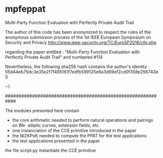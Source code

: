 # mpfeppat
Multi-Party Function Evaluation with Perfectly Private Audit Trail

The author of this code has been anonymized to respect the rules of the
anonymous submission process of the 1st IEEE European Symposium on Security
and Privacy 
http://www.ieee-security.org/TC/EuroSP2016/cfp.php

regarding the paper entitled :
"Multi-Party Function Evaluation with Perfectly Private Audit Trail"
and numbered #114

Nevertheless, the following sha256 hash contains the author's identity :
55d44eb75dc3e35e2f7f495161f7edfb599125e6a3d69ef2cd0f358e256743e0

:-)

############################################################

The modules presented here contain 
- the core arithmetic needed to perform natural operations and pairings on BN- elliptic curves, extension fields, etc.
- one instanciation of the CCE primitive introduced in the paper
- the NIZKPoK needed to compute the PPAT for the test applications
- the test applications presented in the paper

the file script.py instantiate the CCE primitive
 
